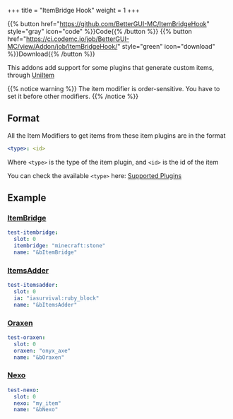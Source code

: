 +++
title = "ItemBridge Hook"
weight = 1
+++

{{% button href="https://github.com/BetterGUI-MC/ItemBridgeHook" style="gray" icon="code" %}}Code{{% /button %}} {{% button href="https://ci.codemc.io/job/BetterGUI-MC/view/Addon/job/ItemBridgeHook/" style="green" icon="download" %}}Download{{% /button %}}

This addons add support for some plugins that generate custom items, through [UniItem](https://github.com/ProjectUnified/UniItem)

{{% notice warning %}}
The item modifier is order-sensitive. You have to set it before other modifiers.
{{% /notice %}}

## Format

All the Item Modifiers to get items from these item plugins are in the format

```yaml
<type>: <id>
```

Where `<type>` is the type of the item plugin, and `<id>` is the id of the item

You can check the available `<type>` here: [Supported Plugins](https://github.com/ProjectUnified/UniItem#supported-plugins)

## Example

### [ItemBridge](https://polymart.org/product/4/)

```yaml
test-itembridge:
  slot: 0
  itembridge: "minecraft:stone"
  name: "&bItemBridge"
```

### [ItemsAdder](https://www.spigotmc.org/resources/73355/)

```yaml
test-itemsadder:
  slot: 0
  ia: "iasurvival:ruby_block"
  name: "&bItemsAdder"
```

### [Oraxen](https://www.spigotmc.org/resources/72448/)

```yaml
test-oraxen:
  slot: 0
  oraxen: "onyx_axe"
  name: "&bOraxen"
```

### [Nexo](https://polymart.org/product/6901/)

```yaml
test-nexo:
  slot: 0
  nexo: "my_item"
  name: "&bNexo"
```
